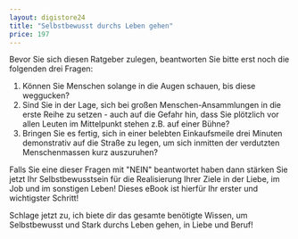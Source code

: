 ```yaml
---
layout: digistore24
title: "Selbstbewusst durchs Leben gehen"
price: 197
---
```

<p>Bevor Sie sich diesen Ratgeber zulegen, beantworten Sie bitte erst noch die folgenden drei Fragen:</p>
<ol><li>K&#xF6;nnen Sie Menschen solange in die Augen schauen, bis diese weggucken?</li>
<li>Sind Sie in der Lage, sich bei gro&#xDF;en Menschen-Ansammlungen in die erste Reihe zu setzen - auch auf die Gefahr hin, dass Sie pl&#xF6;tzlich vor allen Leuten im Mittelpunkt stehen z.B. auf einer B&#xFC;hne?</li>
<li>Bringen Sie es fertig, sich in einer belebten Einkaufsmeile drei Minuten demonstrativ auf die Stra&#xDF;e zu legen, um sich inmitten der verdutzten Menschenmassen kurz auszuruhen?</li>
</ol><p>Falls Sie eine dieser Fragen mit &quot;NEIN&quot; beantwortet haben dann st&#xE4;rken Sie jetzt Ihr Selbstbewusstsein f&#xFC;r die Realisierung Ihrer Ziele in der Liebe, im Job und im sonstigen Leben! Dieses eBook ist hierf&#xFC;r Ihr erster und wichtigster Schritt!</p>
<p>Schlage jetzt zu, ich biete dir das gesamte ben&#xF6;tigte Wissen, um Selbstbewusst und Stark durchs Leben gehen, in Liebe und Beruf!</p>